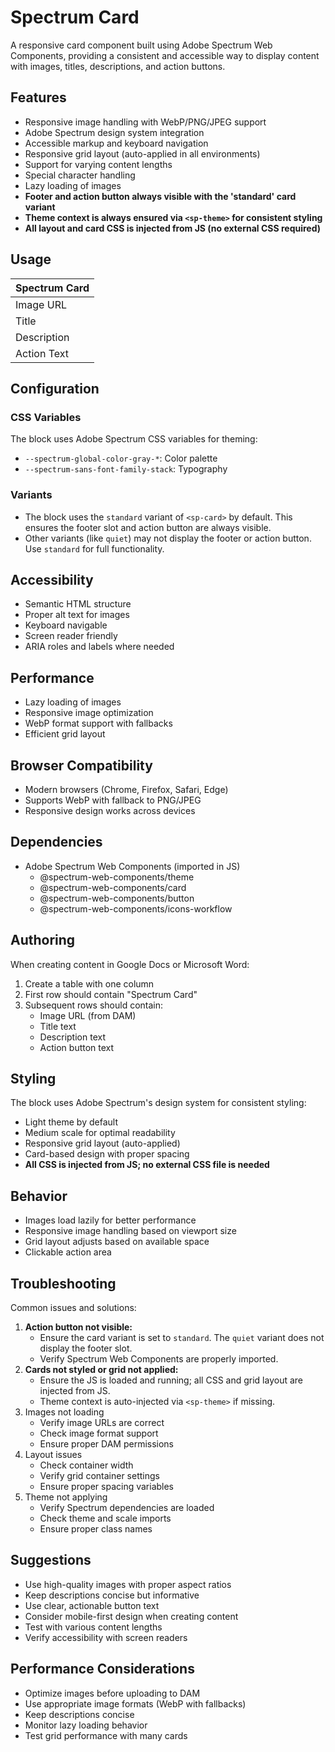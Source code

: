 # Spectrum Card

A responsive card component built using Adobe Spectrum Web Components, providing a consistent and accessible way to display content with images, titles, descriptions, and action buttons.

## Features
- Responsive image handling with WebP/PNG/JPEG support
- Adobe Spectrum design system integration
- Accessible markup and keyboard navigation
- Responsive grid layout (auto-applied in all environments)
- Support for varying content lengths
- Special character handling
- Lazy loading of images
- **Footer and action button always visible with the 'standard' card variant**
- **Theme context is always ensured via `<sp-theme>` for consistent styling**
- **All layout and card CSS is injected from JS (no external CSS required)**

## Usage
| Spectrum Card |
| :------------ |
| Image URL     |
| Title         |
| Description   |
| Action Text   |

## Configuration
### CSS Variables
The block uses Adobe Spectrum CSS variables for theming:
- `--spectrum-global-color-gray-*`: Color palette
- `--spectrum-sans-font-family-stack`: Typography

### Variants
- The block uses the `standard` variant of `<sp-card>` by default. This ensures the footer slot and action button are always visible.
- Other variants (like `quiet`) may not display the footer or action button. Use `standard` for full functionality.

## Accessibility
- Semantic HTML structure
- Proper alt text for images
- Keyboard navigable
- Screen reader friendly
- ARIA roles and labels where needed

## Performance
- Lazy loading of images
- Responsive image optimization
- WebP format support with fallbacks
- Efficient grid layout

## Browser Compatibility
- Modern browsers (Chrome, Firefox, Safari, Edge)
- Supports WebP with fallback to PNG/JPEG
- Responsive design works across devices

## Dependencies
- Adobe Spectrum Web Components (imported in JS)
  - @spectrum-web-components/theme
  - @spectrum-web-components/card
  - @spectrum-web-components/button
  - @spectrum-web-components/icons-workflow

## Authoring
When creating content in Google Docs or Microsoft Word:
1. Create a table with one column
2. First row should contain "Spectrum Card"
3. Subsequent rows should contain:
   - Image URL (from DAM)
   - Title text
   - Description text
   - Action button text

## Styling
The block uses Adobe Spectrum's design system for consistent styling:
- Light theme by default
- Medium scale for optimal readability
- Responsive grid layout (auto-applied)
- Card-based design with proper spacing
- **All CSS is injected from JS; no external CSS file is needed**

## Behavior
- Images load lazily for better performance
- Responsive image handling based on viewport size
- Grid layout adjusts based on available space
- Clickable action area

## Troubleshooting
Common issues and solutions:
1. **Action button not visible:**
   - Ensure the card variant is set to `standard`. The `quiet` variant does not display the footer slot.
   - Verify Spectrum Web Components are properly imported.
2. **Cards not styled or grid not applied:**
   - Ensure the JS is loaded and running; all CSS and grid layout are injected from JS.
   - Theme context is auto-injected via `<sp-theme>` if missing.
3. Images not loading
   - Verify image URLs are correct
   - Check image format support
   - Ensure proper DAM permissions
4. Layout issues
   - Check container width
   - Verify grid container settings
   - Ensure proper spacing variables
5. Theme not applying
   - Verify Spectrum dependencies are loaded
   - Check theme and scale imports
   - Ensure proper class names

## Suggestions
- Use high-quality images with proper aspect ratios
- Keep descriptions concise but informative
- Use clear, actionable button text
- Consider mobile-first design when creating content
- Test with various content lengths
- Verify accessibility with screen readers

## Performance Considerations
- Optimize images before uploading to DAM
- Use appropriate image formats (WebP with fallbacks)
- Keep descriptions concise
- Monitor lazy loading behavior
- Test grid performance with many cards
